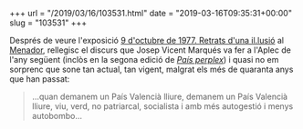 +++
url = "/2019/03/16/103531.html"
date = "2019-03-16T09:35:31+00:00"
slug = "103531"
+++

Després de veure l'exposició [9 d'octubre de 1977. Retrats d'una il.lusió](http://www.muvim.es/va/content/9-doctubre-1977-retrats-duna-illusio) al [Menador](http://menador.uji.es), rellegisc el discurs que Josep Vicent Marqués va fer a l'Aplec de l'any següent (inclòs en la segona edició de [*País perplex*](https://ca.wikipedia.org/wiki/Pa%C3%ADs_Perplex)) i quasi no em sorprenc que sone tan actual, tan vigent, malgrat els més de quaranta anys que han passat:

> …quan demanem un País Valencià lliure, demanem un País Valencià lliure, viu, verd, no patriarcal, socialista i amb més autogestió i menys autobombo…

